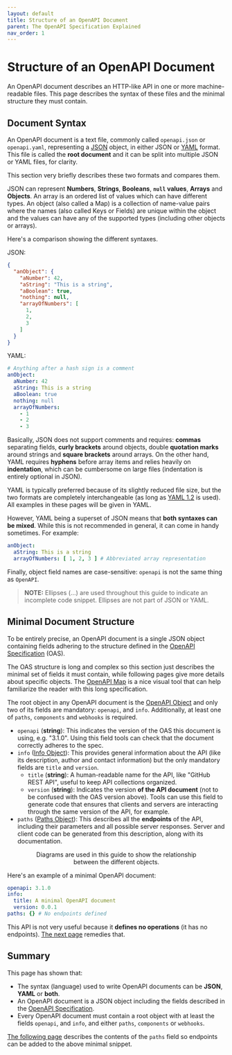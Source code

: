 ```yaml
---
layout: default
title: Structure of an OpenAPI Document
parent: The OpenAPI Specification Explained
nav_order: 1
---
```


# Structure of an OpenAPI Document

An OpenAPI document describes an HTTP-like API in one or more machine-readable files. This page describes the syntax of these files and the minimal structure they must contain.

## Document Syntax

An OpenAPI document is a text file, commonly called `openapi.json` or `openapi.yaml`, representing a [JSON](https://en.wikipedia.org/wiki/JSON) object, in either JSON or [YAML](https://en.wikipedia.org/wiki/YAML) format. This file is called the **root document** and it can be split into multiple JSON or YAML files, for clarity.

This section very briefly describes these two formats and compares them.

JSON can represent **Numbers**, **Strings**, **Booleans**, **`null` values**, **Arrays** and **Objects**. An array is an ordered list of values which can have different types. An object (also called a Map) is a collection of name-value pairs where the names (also called Keys or Fields) are unique within the object and the values can have any of the supported types (including other objects or arrays).

Here's a comparison showing the different syntaxes.



JSON:

```json
{
  "anObject": {
    "aNumber": 42,
    "aString": "This is a string",
    "aBoolean": true,
    "nothing": null,
    "arrayOfNumbers": [
      1,
      2,
      3
    ]
  }
}
```
YAML:

```yaml
# Anything after a hash sign is a comment
anObject:
  aNumber: 42
  aString: This is a string
  aBoolean: true
  nothing: null
  arrayOfNumbers:
    - 1
    - 2
    - 3
```


Basically, JSON does not support comments and requires: **commas** separating fields, **curly brackets** around objects, double **quotation marks** around strings and **square brackets** around arrays. On the other hand, YAML requires **hyphens** before array items and relies heavily on **indentation**, which can be cumbersome on large files (indentation is entirely optional in JSON).

YAML is typically preferred because of its slightly reduced file size, but the two formats are completely interchangeable (as long as [YAML 1.2](https://en.wikipedia.org/wiki/YAML#Comparison_with_JSON) is used). All examples in these pages will be given in YAML.

However, YAML being a superset of JSON means that **both syntaxes can be mixed**. While this is not recommended in general, it can come in handy sometimes. For example:

```yaml
anObject:
  aString: This is a string
  arrayOfNumbers: [ 1, 2, 3 ] # Abbreviated array representation
```

Finally, object field names are case-sensitive: `openapi` is not the same thing as `OpenAPI`.

> **NOTE:**
> Ellipses (...) are used throughout this guide to indicate an incomplete code snippet. Ellipses are not part of JSON or YAML.

## Minimal Document Structure

To be entirely precise, an OpenAPI document is a single JSON object containing fields adhering to the structure defined in the [OpenAPI Specification](https://spec.openapis.org/oas/v3.1.0) (OAS).

The OAS structure is long and complex so this section just describes the minimal set of fields it must contain, while following pages give more details about specific objects. The [OpenAPI Map](https://openapi-map.apihandyman.io/) is a nice visual tool that can help familiarize the reader with this long specification.

The root object in any OpenAPI document is the [OpenAPI Object](https://spec.openapis.org/oas/v3.1.0#openapi-object) and only two of its fields are mandatory: `openapi`, and `info`. Additionally, at least one of `paths`, `components` and `webhooks` is required.

* `openapi` (**string**): This indicates the version of the OAS this document is using, e.g. "3.1.0". Using this field tools can check that the document correctly adheres to the spec.
* `info` ([Info Object](https://spec.openapis.org/oas/v3.1.0#info-object)): This provides general information about the API (like its description, author and contact information) but the only mandatory fields are `title` and `version`.
  * `title` (**string**): A human-readable name for the API, like "GitHub REST API", useful to keep API collections organized.
  * `version` (**string**): Indicates the version **of the API document** (not to be confused with the OAS version above). Tools can use this field to generate code that ensures that clients and servers are interacting through the same version of the API, for example.
* `paths` ([Paths Object](https://spec.openapis.org/oas/v3.1.0#paths-object)): This describes all the **endpoints** of the API, including their parameters and all possible server responses. Server and client code can be generated from this description, along with its documentation.

<figure style="text-align:center">
  <object type="image/svg+xml" data="img/openapi-object.svg"></object>
  <figcaption>Diagrams are used in this guide to show the relationship between the different objects.</figcaption>
</figure>

Here's an example of a minimal OpenAPI document:

```yaml
openapi: 3.1.0
info:
  title: A minimal OpenAPI document
  version: 0.0.1
paths: {} # No endpoints defined
```

This API is not very useful because it **defines no operations** (it has no endpoints). [The next page](paths.md) remedies that.

## Summary

This page has shown that:

* The syntax (language) used to write OpenAPI documents can be **JSON**, **YAML** or **both**.
* An OpenAPI document is a JSON object including the fields described in the [OpenAPI Specification](https://spec.openapis.org/oas/v3.1.0).
* Every OpenAPI document must contain a root object with at least the fields `openapi`, and `info`,  and either `paths`, `components` or `webhooks`.

[The following page](paths.md) describes the contents of the `paths` field so endpoints can be added to the above minimal snippet.
